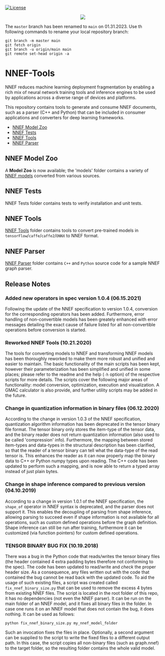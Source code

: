 [![License](https://img.shields.io/badge/License-Apache%202.0-blue.svg)](https://opensource.org/licenses/Apache-2.0)<p align="center"><img src="https://www.khronos.org/assets/uploads/ceimg/made/assets/uploads/apis/NNEF_500px_Apr17_165_75.png" /></p>

The `master` branch has been renamed to `main` on 01.31.2023. Use th following commands to rename your local repository branch:

```
git branch -m master main
git fetch origin
git branch -u origin/main main
git remote set-head origin -a
```

# NNEF-Tools

NNEF reduces machine learning deployment fragmentation by enabling a rich mix of neural network training tools and inference engines to be used by applications across a diverse range of devices and platforms.

This repository contains tools to generate and consume NNEF documents, such as a parser (C++ and Python) that can be included in consumer applications and converters for deep learning frameworks.

* [NNEF Model Zoo](models#nnef-model-zoo)
* [NNEF Tests](#nnef-tests)
* [NNEF Tools](nnef_tools#nnef-tools)
* [NNEF Parser](parser#nnef-parser-project)

## NNEF Model Zoo
A **Model Zoo** is now available; the 'models' folder contains a variety of [NNEF models](models#nnef-model-zoo) converted from various sources.

## NNEF Tests
NNEF Tests folder contains tests to verify installation and unit tests.

## NNEF Tools
[NNEF Tools](nnef_tools#nnef-tools) folder contains tools to convert pre-trained models in `tensorFlow`/`caffe`/`caffe2`/`ONNX` to NNEF format.

## NNEF Parser
[NNEF Parser](parser#nnef-parser-project) folder contains `C++` and `Python` source code for a sample NNEF graph parser.

## Release Notes

### Added new operators in spec version 1.0.4 (06.15.2021)

Following the update of the NNEF specification to version 1.0.4, conversion for the corresponding operators has been added. Furthermore, error handling of non-convertible models has been greately enhanced with error messages detailing the exact cause of failure listed for all non-convertible operations before conversion is started.

### Reworked NNEF Tools (10.21.2020)

The tools for converting models to NNEF and transforming NNEF models has been thoroughly reworked to make them more robust and unified and easier to maintain. The basic functionality of the main scripts has been kept, however their parameterization has been simplified and unified in some places; please refer to the readme and the help (`-h` option) of the respective scripts for more details. The scripts cover the following major areas of functionality: model conversion, optimization, execution and visualization. A GMAC calculator is also provide, and further utility scripts may be added in the future.  

### Change in quantization information in binary files (06.12.2020)

According to the change in version 1.0.3 of the NNEF specification, quantization algorithm information has been deprecated in the tensor binary file format. The tensor binary only stores the item-type of the tensor data, and the binary reader does not return quantization information (also used to be called 'compression' info). Furthermore, the mapping between stored item-types and data-types in the structural description has been clarified, so that the reader of a tensor binary can tell what the data-type of the read tensor is. This enhances the reader as it can now properly map the binary data to C++ or Python numpy types upon reading. The C++ code has been updated to perform such a mapping, and is now able to return a typed array instead of just plain bytes.

### Change in shape inference compared to previous version (04.10.2019)

According to a change in version 1.0.1 of the NNEF specification, the `shape_of` operator in NNEF syntax is deprecated, and the parser does not support it. This enables the decoupling of parsing from shape inference, allowing parsing to succeed even if shape information is not available for all operations, such as custom defined operations before the graph definition. Shape inference can still be run after training, furthermore it can be customized (via function pointers) for custom defined operations.

### TENSOR BINARY BUG FIX (10.19.2018)

There was a bug in the Python code that reads/writes the tensor binary files (the header contained 4 extra padding bytes therefore not conforming to the spec). The code has been updated to read/write and _check_ the proper header size. As a consequence, any files written out with the code that contained the bug cannot be read back with the updated code. To aid the usage of such existing files, a script was created called `fix_nnef_binary_size.py` that can be used to remove the excess 4 bytes from existing NNEF files. The script is located in the root folder of this repo, it has no dependencies (not even the NNEF parser). It can be run on the main folder of an NNEF model, and it fixes all binary files in the folder. In case one runs it on an NNEF model that does not contain the bug, it does nothing. It can be used as follows:
```
python fix_nnef_binary_size.py my_nnef_model_folder
```
Such an invocation fixes the files in place. Optionally, a second argument can be supplied to the script to write the fixed files to a different output path. In this case, the script copies all non-binary files (such as graph.nnef) to the target folder, so the resulting folder contains the whole valid model.
